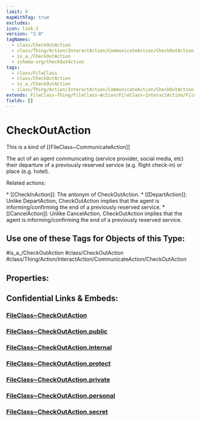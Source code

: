 ```yaml
---
limit: 9
mapWithTag: true
excludes: 
icon: link-2
version: "2.0"
tagNames:
  - class/CheckOutAction
  - class/Thing/Action/InteractAction/CommunicateAction/CheckOutAction
  - is_a_/CheckOutAction
  - schema-org/CheckOutAction
tags:
  - class/FileClass
  - class/CheckOutAction
  - is_a_/CheckOutAction
  - class/Thing/Action/InteractAction/CommunicateAction/CheckOutAction
extends: FileClass~Thing/FileClass~Action/FileClass~InteractAction/FileClass~CommunicateAction
fields: []
---
```


# CheckOutAction
This is a kind of [[FileClass~CommunicateAction]]

The act of an agent communicating (service provider, social media, etc) their departure of a previously reserved service (e.g. flight check-in) or place (e.g. hotel).

Related actions:

\* [[CheckInAction]]: The antonym of CheckOutAction.
\* [[DepartAction]]: Unlike DepartAction, CheckOutAction implies that the agent is informing/confirming the end of a previously reserved service.
\* [[CancelAction]]: Unlike CancelAction, CheckOutAction implies that the agent is informing/confirming the end of a previously reserved service.


## Use one of these Tags for Objects of this Type:

#is_a_/CheckOutAction
#class/CheckOutAction
#class/Thing/Action/InteractAction/CommunicateAction/CheckOutAction

## Properties:


## Confidential Links & Embeds: 

### [FileClass~CheckOutAction](/_Standards/fileClass/FileClass~Thing/FileClass~Action/FileClass~InteractAction/FileClass~CommunicateAction/FileClass~CheckOutAction.md) 

### [FileClass~CheckOutAction.public](/_public/fileClass/FileClass~Thing/FileClass~Action/FileClass~InteractAction/FileClass~CommunicateAction/FileClass~CheckOutAction.public.md) 

### [FileClass~CheckOutAction.internal](/_internal/fileClass/FileClass~Thing/FileClass~Action/FileClass~InteractAction/FileClass~CommunicateAction/FileClass~CheckOutAction.internal.md) 

### [FileClass~CheckOutAction.protect](/_protect/fileClass/FileClass~Thing/FileClass~Action/FileClass~InteractAction/FileClass~CommunicateAction/FileClass~CheckOutAction.protect.md) 

### [FileClass~CheckOutAction.private](/_private/fileClass/FileClass~Thing/FileClass~Action/FileClass~InteractAction/FileClass~CommunicateAction/FileClass~CheckOutAction.private.md) 

### [FileClass~CheckOutAction.personal](/_personal/fileClass/FileClass~Thing/FileClass~Action/FileClass~InteractAction/FileClass~CommunicateAction/FileClass~CheckOutAction.personal.md) 

### [FileClass~CheckOutAction.secret](/_secret/fileClass/FileClass~Thing/FileClass~Action/FileClass~InteractAction/FileClass~CommunicateAction/FileClass~CheckOutAction.secret.md)

